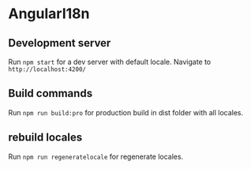 # AngularI18n

## Development server

Run `npm start` for a dev server with default locale. Navigate to `http://localhost:4200/`

## Build commands

Run `npm run build:pro` for production build in dist folder with all locales.

## rebuild locales

Run `npm run regeneratelocale` for regenerate locales.
